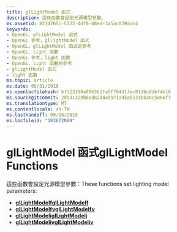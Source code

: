 ```yaml
---
title: glLightModel 函式
description: 這些函數會設定光源模型參數。
ms.assetid: 8214765c-5722-4df0-88ed-3a5ac039aac4
keywords:
- OpenGL、glLightModel 函式
- OpenGL 參考，glLightModel 函式
- OpenGL，glLightModel 函式的參考
- OpenGL、light 函數
- OpenGL 參考，light 函數
- OpenGL、light 函數的參考
- glLightModel 函式
- light 函數
ms.topic: article
ms.date: 05/31/2018
ms.openlocfilehash: bf323398a8963b2fa5f704d13ec81d6c0dbf4e16
ms.sourcegitcommit: 2d531328b6ed82d4ad971a45a5131b430c5866f7
ms.translationtype: MT
ms.contentlocale: zh-TW
ms.lasthandoff: 09/16/2019
ms.locfileid: "103672088"
---
```

# <a name="gllightmodel-functions"></a><span data-ttu-id="ed6e0-111">glLightModel 函式</span><span class="sxs-lookup"><span data-stu-id="ed6e0-111">glLightModel Functions</span></span>

<span data-ttu-id="ed6e0-112">這些函數會設定光源模型參數：</span><span class="sxs-lookup"><span data-stu-id="ed6e0-112">These functions set lighting model parameters:</span></span>

-   [<span data-ttu-id="ed6e0-113">**glLightModelf**</span><span class="sxs-lookup"><span data-stu-id="ed6e0-113">**glLightModelf**</span></span>](gllightmodelf.md)
-   [<span data-ttu-id="ed6e0-114">**glLightModelfv**</span><span class="sxs-lookup"><span data-stu-id="ed6e0-114">**glLightModelfv**</span></span>](gllightmodelfv.md)
-   [<span data-ttu-id="ed6e0-115">**glLightModeli**</span><span class="sxs-lookup"><span data-stu-id="ed6e0-115">**glLightModeli**</span></span>](gllightmodeli.md)
-   [<span data-ttu-id="ed6e0-116">**glLightModeliv**</span><span class="sxs-lookup"><span data-stu-id="ed6e0-116">**glLightModeliv**</span></span>](gllightmodeliv.md)

 

 




